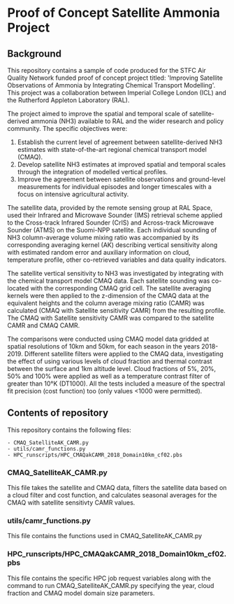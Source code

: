 # Proof of Concept Satellite Ammonia Project

## Background
This repository contains a sample of code produced for the STFC Air Quality Network funded proof of concept project titled: 'Improving Satellite Observations of Ammonia by Integrating Chemical Transport Modelling'. This project was a collaboration between Imperial College London (ICL) and the Rutherford Appleton Laboratory (RAL). 

The project aimed to improve the spatial and temporal scale of satellite-derived ammonia (NH3) available to RAL and the wider research and policy community. The specific objectives were:
1.	Establish the current level of agreement between satellite-derived NH3 estimates with state-of-the-art regional chemical transport model (CMAQ).
2.	Develop satellite NH3 estimates at improved spatial and temporal scales through the integration of modelled vertical profiles.
3.	Improve the agreement between satellite observations and ground-level measurements for individual episodes and longer timescales with a focus on intensive agricultural activity.

The satellite data, provided by the remote sensing group at RAL Space, used their Infrared and Microwave Sounder (IMS) retrieval scheme applied to the Cross-track Infrared Sounder (CrIS) and Across-track Microwave Sounder (ATMS) on the Suomi-NPP satellite. Each individual sounding of NH3 column-average volume mixing ratio was accompanied by its corresponding averaging kernel (AK) describing vertical sensitivity along with estimated random error and auxiliary information on cloud, temperature profile, other co-retrieved variables and data quality indicators.

The satellite vertical sensitivity to NH3 was investigated by integrating with the chemical transport model CMAQ data. Each satellite sounding was co-located with the corresponding CMAQ grid cell. The satellite averaging kernels were then applied to the z-dimension of the CMAQ data at the equivalent heights and the column average mixing ratio (CAMR) was calculated (CMAQ with Satellite sensitivity CAMR) from the resulting profile. The CMAQ with Satellite sensitivity CAMR was compared to the satellite CAMR and CMAQ CAMR. 

The comparisons were conducted using CMAQ model data gridded at spatial resolutions of 10km and 50km, for each season in the years 2018-2019. Different satellite filters were applied to the CMAQ data, investigating the effect of using various levels of cloud fraction and thermal contrast between the surface and 1km altitude level. Cloud fractions of 5%, 20%, 50% and 100% were applied as well as a temperature contrast filter of greater than 10°K (DT1000). All the tests included a measure of the spectral fit precision (cost function) too (only values <1000 were permitted).

## Contents of repository

This repository contains the following files: 

```
- CMAQ_SatelliteAK_CAMR.py
- utils/camr_functions.py
- HPC_runscripts/HPC_CMAQakCAMR_2018_Domain10km_cf02.pbs
```

### CMAQ_SatelliteAK_CAMR.py

This file takes the satellite and CMAQ data, filters the satellite data based on a cloud filter and cost function, and calculates seasonal averages for the CMAQ with satellite sensitivty CAMR values. 

### utils/camr_functions.py

This file contains the functions used in CMAQ_SatelliteAK_CAMR.py

### HPC_runscripts/HPC_CMAQakCAMR_2018_Domain10km_cf02.pbs

This file contains the specific HPC job request variables along with the command to run CMAQ_SatelliteAK_CAMR.py specifying the year, cloud fraction and CMAQ model domain size parameters. 